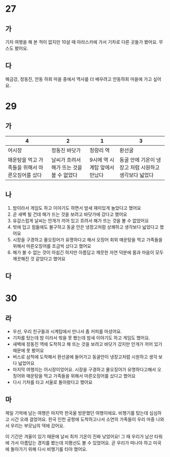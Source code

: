 # 27
## 가
기차 여행을 해 본 적이 없지만 10살 때 아라스카에 가서 기차로 다른 곳들가 봤어요. 무스도 봤어요.

## 다
해금강, 정동진, 안동 하회 마을 중에서 역사를 더 배우려고 안동하회 마을에 가고 싶어요.

# 29
## 가

| 4                          | 2                        | 1                 | 3                              |
| -------------------------- | ------------------------ | ----------------- | ------------------------------ |
| 어시장                        | 정동진 바닷가                  | 청량리 역             | 환선굴                            |
| 매운탕을 먹고 가족들을 위해서 마른오징어를 샀다 | 날씨가 흐려서 해가 뜨는 것을 볼 수 없었다 | 9시에 역 시계탑 앞에서 만났다 | 동굴 안에 기온이 냉장고 처럼 시원하고 생각보다 넓었다 |
## 나
1. 밤이라서 게임도 하고 이야기도 하면서 밤새 재미있게 놀았다고 했어요
2. 곧 새벽 될 건데 해가 뜨는 것을 보려고 바닷가에 갔다고 했어요
3. 유감스럽게 날씨는 안개가 끼어 있고 흐려서 해가 뜨는 것을 볼 수 없었어요
4. 밖에 덥고 힘듦에도 불구하고 동굴 안은 냉장고처럼 상쾌하고 생각보다 넓었다고 했어요
5. 시장을 구경하고 물오징어가 유명하다고 해서 오징어 회외 매운탕을 먹고 가족들을 위해서 마른오징어를 조금씩 샀다고 했어요
6. 해가 불 수 없는 것이 아쉽긴 하지만 아름답고 깨끗한 자연 덕분에 몸과 마음이 모두 깨끗해진 것 같았다고 했어요

## 다
# 30
## 라
* 우선, 우리 친구들과 시계탑에서 만나서 좀 커피를 마셨어요.
* 기차를 탔는데 밤 이라서 밖을 못 봤는데 밤새 이야기도 하고 게임도 했어요.
* 새벽에 정동진 역에 도착하고 해 뜨는 것을 보려고 바닷가 갔지만 안개가 끼어 있기 때문에 못 봤어요
* 버스로 삼척에 도착해서 환선굴에 들어가고 동굴안이 냉장고처럼 시원하고 생각 보다 넓었어요
* 마지막 여행지는 어시장이었어요. 시장을 구경하고 물오징어가 유명하다고해서 오징어와 매운탕을 먹고 가족들을 위해서 마른오징어를 샀다고 했어요
* 다시 기차를 타고 서울로 돌아왔다고 했어요

## 마
제일 기억에 남는 여행은 마지막 한국울 방문했던 여행이에요. 비행기를 탔는데 심심하고 시간 오래 걸었어요. 한국 인천 공항에 도착하고나서 소연의 가족들이 우리 마중 나와서 우리는 부모님의 댁에 갔어요.

이 기간은 겨울이 있기 때문에 날씨 최저 기온이 진짜 낮었어요! 그 때 우리가 남산 타워에 가서 아름답는 경치를 봤는데 지평선도 볼 수 있었어요. 곧 우리가 떠나야 하고 미국에 돌아가기 위해 다시 비행기를 타야 했어요.
